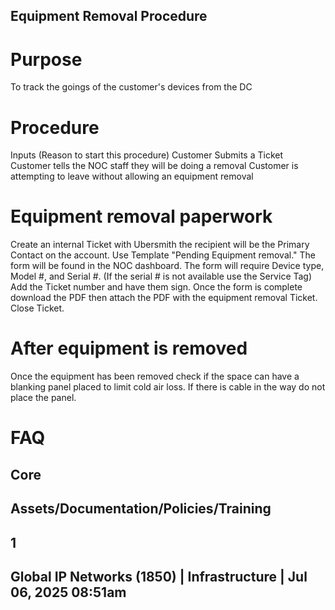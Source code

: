 ## Equipment Removal Procedure 

# Purpose 

To track the goings of the customer's devices from the DC 

# Procedure 

 Inputs (Reason to start this procedure) Customer Submits a Ticket Customer tells the NOC staff they will be doing a removal Customer is attempting to leave without allowing an equipment removal 

# Equipment removal paperwork 

 Create an internal Ticket with Ubersmith the recipient will be the Primary Contact on the account. Use Template "Pending Equipment removal." The form will be found in the NOC dashboard. The form will require Device type, Model #, and Serial #. (If the serial # is not available use the Service Tag) Add the Ticket number and have them sign. Once the form is complete download the PDF then attach the PDF with the equipment removal Ticket. Close Ticket. 

# After equipment is removed 

 Once the equipment has been removed check if the space can have a blanking panel placed to limit cold air loss. If there is cable in the way do not place the panel. 

# FAQ 

## Core 

## Assets/Documentation/Policies/Training 

## 1 

## Global IP Networks (1850) | Infrastructure | Jul 06, 2025 08:51am 


